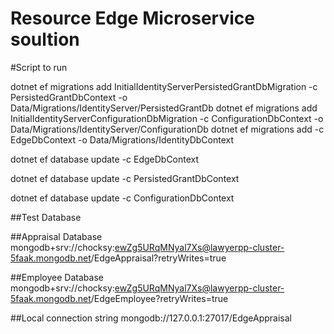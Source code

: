 # Resource Edge Microservice soultion 

#Script to run

dotnet ef migrations add InitialIdentityServerPersistedGrantDbMigration -c PersistedGrantDbContext -o Data/Migrations/IdentityServer/PersistedGrantDb
dotnet ef migrations add InitialIdentityServerConfigurationDbMigration -c ConfigurationDbContext -o Data/Migrations/IdentityServer/ConfigurationDb
dotnet ef migrations add <name> -c EdgeDbContext -o Data/Migrations/IdentityDbContext

dotnet ef database update -c EdgeDbContext

dotnet ef database update -c PersistedGrantDbContext

dotnet ef database update -c ConfigurationDbContext


##Test Database

##Appraisal Database
mongodb+srv://chocksy:ewZg5URqMNyal7Xs@lawyerpp-cluster-5faak.mongodb.net/EdgeAppraisal?retryWrites=true

##Employee Database
mongodb+srv://chocksy:ewZg5URqMNyal7Xs@lawyerpp-cluster-5faak.mongodb.net/EdgeEmployee?retryWrites=true

##Local connection string
mongodb://127.0.0.1:27017/EdgeAppraisal